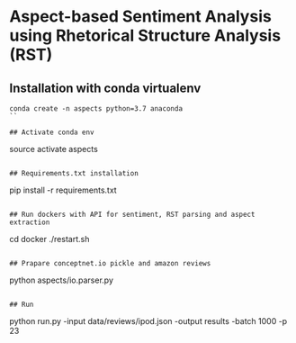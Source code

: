 # Aspect-based Sentiment Analysis using Rhetorical Structure Analysis (RST) 

## Installation with conda virtualenv

```
conda create -n aspects python=3.7 anaconda
``

## Activate conda env

```
source activate aspects
```

## Requirements.txt installation

```
pip install -r requirements.txt
```

## Run dockers with API for sentiment, RST parsing and aspect extraction

```
cd docker
./restart.sh
```

## Prapare conceptnet.io pickle and amazon reviews
```
python aspects/io.parser.py
```

## Run
```
python run.py -input data/reviews/ipod.json -output results -batch 1000 -p 23
```
